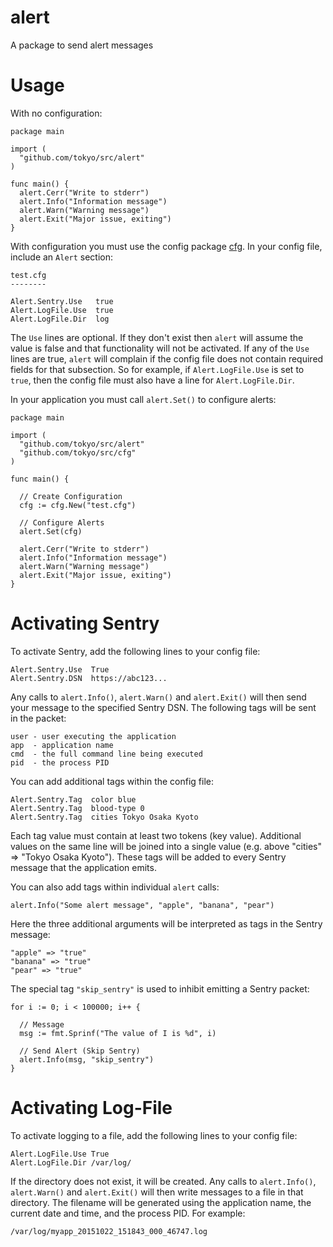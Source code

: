# alert
A package to send alert messages

# Usage
With no configuration:
```
package main

import (
  "github.com/tokyo/src/alert"
)

func main() {
  alert.Cerr("Write to stderr")
  alert.Info("Information message")
  alert.Warn("Warning message")
  alert.Exit("Major issue, exiting")
}
```
With configuration you must use the config package [cfg](https://github.com/tokyo/src/cfg).
In your config file, include an `Alert` section:

```
test.cfg
--------

Alert.Sentry.Use   true
Alert.LogFile.Use  true
Alert.LogFile.Dir  log
```

The `Use` lines are optional. If they don't exist then `alert` will assume the value is false
and that functionality will not be activated. If any of the `Use` lines are true, `alert` will
complain if the config file does not contain required fields for that subsection. So for example,
if `Alert.LogFile.Use` is set to `true`, then the config file must also have a line for `Alert.LogFile.Dir`.

In your application you must call `alert.Set()` to configure alerts:

```
package main

import (
  "github.com/tokyo/src/alert"
  "github.com/tokyo/src/cfg"
)

func main() {

  // Create Configuration
  cfg := cfg.New("test.cfg")

  // Configure Alerts
  alert.Set(cfg)
  
  alert.Cerr("Write to stderr")
  alert.Info("Information message")
  alert.Warn("Warning message")
  alert.Exit("Major issue, exiting")
}
```

# Activating Sentry

To activate Sentry, add the following lines to your config file:
```
Alert.Sentry.Use  True
Alert.Sentry.DSN  https://abc123...
```
Any calls to `alert.Info()`, `alert.Warn()` and `alert.Exit()` will then send your message to the specified Sentry DSN.
The following tags will be sent in the packet:
```
user - user executing the application
app  - application name
cmd  - the full command line being executed
pid  - the process PID
```
You can add additional tags within the config file:
```
Alert.Sentry.Tag  color blue
Alert.Sentry.Tag  blood-type 0
Alert.Sentry.Tag  cities Tokyo Osaka Kyoto
```
Each tag value must contain at least two tokens (key value). Additional values on the same
line will be joined into a single value (e.g. above "cities" => "Tokyo Osaka Kyoto"). These
tags will be added to every Sentry message that the application emits.

You can also add tags within individual `alert` calls:

```
alert.Info("Some alert message", "apple", "banana", "pear")
```
Here the three additional arguments will be interpreted as tags in the Sentry message:
```
"apple" => "true"
"banana" => "true"
"pear" => "true"
```
The special tag `"skip_sentry"` is used to inhibit emitting a Sentry packet:
```
for i := 0; i < 100000; i++ {

  // Message
  msg := fmt.Sprinf("The value of I is %d", i)

  // Send Alert (Skip Sentry)
  alert.Info(msg, "skip_sentry")
}
```

# Activating Log-File

To activate logging to a file, add the following lines to your config file:
```
Alert.LogFile.Use True
Alert.LogFile.Dir /var/log/
```
If the directory does not exist, it will be created.
Any calls to `alert.Info()`, `alert.Warn()` and `alert.Exit()` will then write messages
to a file in that directory. The filename will be generated using the application
name, the current date and time, and the process PID. For example:

```
/var/log/myapp_20151022_151843_000_46747.log
```
